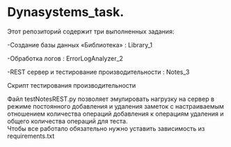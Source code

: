 # Dynasystems_task. 
Этот репозиторий содержит три выполненных задания:  

-Создание базы данных «Библиотека» : Library_1  

-Обработка логов : ErrorLogAnalyzer_2  

-REST сервер и тестирование производительности : Notes_3  

Скрипт тестирования производительности  

Файл testNotesREST.py позволяет эмулировать нагрузку на сервер в режиме постоянного добавления и удаления заметок с настраиваемым отношением количества операций добавления к операциям удаления и общего количества операций для теста.  
Чтобы все работало обязательно нужно уставить зависимость из requirements.txt
